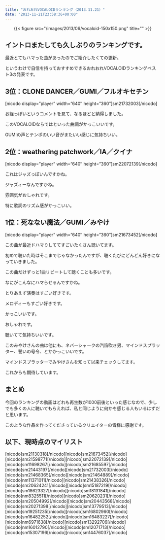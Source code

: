 ```yaml
---
title: "おれおれVOCALOIDランキング（2013.11.21）"
date: "2013-11-21T23:58:36+00:00"
---
```


</p> <div style="text-align: center;">
  {{< figure src="/images/2013/06/vocaloid-150x150.png" title="" >}}
</div></a>

## イントロまたしても久しぶりのランキングです。

最近とてもハマった曲があったのでご紹介したくての更新。

というわけで自信を持っておすすめできるおれおれVOCALOIDランキングベスト3の発表です。

## 3位：CLONE DANCER／GUMI／フルオキセチン

[nicodo display=&#8221;player&#8221; width=&#8221;640&#8243; height=&#8221;360&#8243;]sm21732003[/nicodo]

お経っぽいというコメントを見て、なるほどと納得しました。

このVOCALOIDならではといった曲調がかっこいいです。

GUMIの声とテンポのいい音がまたいい感じに気持ちいい。

## 2位：weathering patchwork／IA／クイナ

[nicodo display=&#8221;player&#8221; width=&#8221;640&#8243; height=&#8221;360&#8243;]sm22072139[/nicodo]

これはジャズっぽいんですかね。

ジャズィーなんですかね。

雰囲気がおしゃれです。

特に歌詞のリズム感がかっこいい。

## 1位：死なない魔法／GUMI／みやけ

[nicodo display=&#8221;player&#8221; width=&#8221;640&#8243; height=&#8221;360&#8243;]sm21673452[/nicodo]

この曲が最近ドハマりしててすごいたくさん聴いてます。

初めて聴いた時はそこまでじゃなかったんですが、聴くたびにどんどん好きになっていきました。

この曲だけずっと1曲リピートして聴くことも多いです。

なにがこんなにハマらせるんですかね。

とりあえず演奏はすごい好きです。

メロディーもすごい好きです。

かっこいいです。

おしゃれです。

聴いてて気持ちいいです。

このみやけさんの曲は他にも、ネバーシャークの汽笛吹き男、マインドスプラッター、誓いの号令、とかかっこいいです。

マインドスプラッターでみやけさんを知って以来チェックしてます。

これからも期待しています。

## まとめ

今回のランキングの動画はどれも再生数が1000前後といった感じなので、少しでも多くの人に聴いてもらえれば、私と同じように何かを感じる人もいるはずだと思います。

このような作品を作ってくださっているクリエイターの皆様に感謝です。

## 以下、現時点のマイリスト

\[nicodo]sm21130318[/nicodo\]\[nicodo\]sm21673452\[/nicodo\]\[nicodo\]sm21598771\[/nicodo\]\[nicodo\]sm22072139\[/nicodo\]\[nicodo\]sm11698267\[/nicodo\]\[nicodo\]sm21685597\[/nicodo\]\[nicodo\]sm21443197\[/nicodo\]\[nicodo\]sm21732003\[/nicodo\]\[nicodo\]sm21468365\[/nicodo\]\[nicodo\]sm21464889\[/nicodo\]\[nicodo\]nm11371011\[/nicodo\]\[nicodo\]sm21438326\[/nicodo\]\[nicodo\]sm20624241\[/nicodo\]\[nicodo\]sm15187219\[/nicodo\]\[nicodo\]sm18623327\[/nicodo\]\[nicodo\]sm18131841\[/nicodo\]\[nicodo\]nm8325511\[/nicodo\]\[nicodo\]sm20620231\[/nicodo\]\[nicodo\]sm20504992\[/nicodo\]\[nicodo\]sm20443568\[/nicodo\]\[nicodo\]sm20271398\[/nicodo\]\[nicodo\]sm13779513\[/nicodo\]\[nicodo\]sm19251235\[/nicodo\]\[nicodo\]sm16802960\[/nicodo\]\[nicodo\]sm16482252\[/nicodo\]\[nicodo\]sm16483227\[/nicodo\]\[nicodo\]nm6971638\[/nicodo\]\[nicodo\]sm13292706\[/nicodo\]\[nicodo\]nm16012790\[/nicodo\]\[nicodo\]sm12071713\[/nicodo\]\[nicodo\]sm15307196\[/nicodo\]\[nicodo\]sm14476037[/nicodo]
